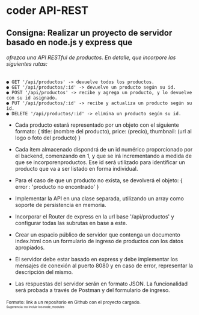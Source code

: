 # coder API-REST 

## Consigna: Realizar un proyecto de servidor basado en node.js y express que

###### ofrezca una API RESTful de productos. En detalle, que incorpore las siguientes rutas:
```
● GET '/api/productos' -> devuelve todos los productos.
● GET '/api/productos/:id' -> devuelve un producto según su id.
● POST '/api/productos' -> recibe y agrega un producto, y lo devuelve con su id asignado.
● PUT '/api/productos/:id' -> recibe y actualiza un producto según su id.
● DELETE '/api/productos/:id' -> elimina un producto según su id.
```

- Cada producto estará representado por un objeto con el siguiente formato:
    {
        title: (nombre del producto),
        price: (precio),
        thumbnail: (url al logo o foto del producto)
    }

- Cada ítem almacenado dispondrá de un id numérico proporcionado por el backend, comenzando en 1, y que se irá incrementando a medida de que se incorporenproductos. Ese id será utilizado para identificar un producto que va a ser listado en forma individual.
- Para el caso de que un producto no exista, se devolverá el objeto: { error : 'producto no encontrado' }
- Implementar la API en una clase separada, utilizando un array como soporte de persistencia en memoria.
- Incorporar el Router de express en la url base '/api/productos' y configurar todas las subrutas en base a este.
- Crear un espacio público de servidor que contenga un documento index.html con un formulario de ingreso de productos con los datos apropiados.
- El servidor debe estar basado en express y debe implementar los mensajes de conexión al puerto 8080 y en caso de error, representar la descripción del mismo.
- Las respuestas del servidor serán en formato JSON. La funcionalidad será probada a través de Postman y del formulario de ingreso.


<sup>Formato: link a un repositorio en Github con el proyecto cargado.<sup/><br>
<sup>Sugerencia: no incluir los node_modules<sup/>